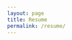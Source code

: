 ```yaml
---
layout: page
title: Resume
permalink: /resume/
---
```


<object data="/assets/YANG_JASON_resume_2024.pdf" width="900" height="900" type='application/pdf'></object>